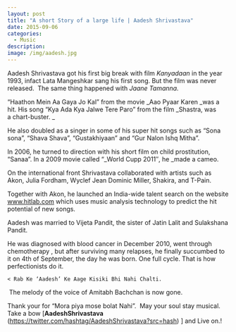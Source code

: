 ```yaml
---
layout: post
title: "A short Story of a large life | Aadesh Shrivastava"
date: 2015-09-06
categories:
  - Music
description: 
image: /img/aadesh.jpg
---
```

Aadesh Shrivastava got his first big break with film _Kanyadaan_ in the year 1993, infact Lata Mangeshkar sang his first song. But the film was never released.  The same thing happened with _Jaane Tamanna._

“Haathon Mein Aa Gaya Jo Kal” from the movie _Aao Pyaar Karen _was a hit. His song “Kya Ada Kya Jalwe Tere Paro” from the film _Shastra, was a chart-buster. _

He also doubled as a singer in some of his super hit songs such as “Sona sona”, “Shava Shava”, “Gustakhiyaan” and “Gur Nalon Ishq Mitha”.

In 2006, he turned to direction with his short film on child prostitution, “Sanaa”. In a 2009 movie called “_World Cupp 2011″, he _made a cameo.

On the international front Shrivastava collaborated with artists such as Akon, Julia Fordham, Wyclef Jean Dominic Miller, Shakira, and T-Pain. 

Together with Akon, he launched an India-wide talent search on the website www.hitlab.com which uses music analysis technology to predict the hit potential of new songs. 

Aadesh was married to Vijeta Pandit, the sister of Jatin Lalit and Sulakshana Pandit.

He was diagnosed with blood cancer in December 2010, went through chemotherapy , but after surviving many relapses, he finally succumbed to it on 4th of September, the day he was born. One full cycle. That is how perfectionists do it.

    < Rab Ke ‘Aadesh’ Ke Aage Kisiki Bhi Nahi Chalti.

 The melody of the voice of Amitabh Bachchan is now gone.

Thank your for “Mora piya mose bolat Nahi”.  May your soul stay musical. Take a bow [**AadeshShrivastava** (https://twitter.com/hashtag/AadeshShrivastava?src=hash) ] and Live on.!
